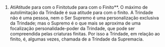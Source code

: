 ﻿1. AtiAtitude para com o Finitotude para com o Finito**. O máximo de autolimitação da Trindade é sua atitude para com o finito. A Trindade não é uma pessoa, nem o Ser Supremo é uma personalização exclusiva da Trindade; mas o Supremo é o que mais se aproxima de uma focalização personalidade-poder da Trindade, que pode ser compreendida pelas criaturas finitas. Por isso a Trindade, em relação ao finito, é, algumas vezes, chamada de a Trindade da Supremacia.